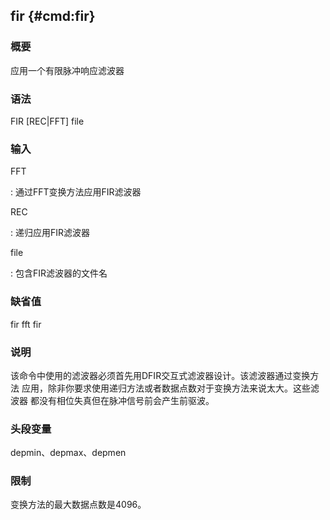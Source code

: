 ## fir {#cmd:fir}

### 概要

应用一个有限脉冲响应滤波器

### 语法

FIR \[REC|FFT\] file

### 输入

FFT

:   通过FFT变换方法应用FIR滤波器

REC

:   递归应用FIR滤波器

file

:   包含FIR滤波器的文件名

### 缺省值

fir fft fir

### 说明

该命令中使用的滤波器必须首先用DFIR交互式滤波器设计。该滤波器通过变换方法
应用，除非你要求使用递归方法或者数据点数对于变换方法来说太大。这些滤波器
都没有相位失真但在脉冲信号前会产生前驱波。

### 头段变量

depmin、depmax、depmen

### 限制

变换方法的最大数据点数是4096。
